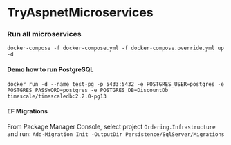 # TryAspnetMicroservices

### Run all microservices

`docker-compose -f docker-compose.yml -f docker-compose.override.yml up -d`

#### Demo how to run PostgreSQL
`docker run -d --name test-pg -p 5433:5432 -e POSTGRES_USER=postgres -e POSTGRES_PASSWORD=postgres -e POSTGRES_DB=DiscountDb timescale/timescaledb:2.2.0-pg13`

#### EF Migrations
From Package Manager Console, select project `Ordering.Infrastructure` and run:
`Add-Migration Init -OutputDir Persistence/SqlServer/Migrations`